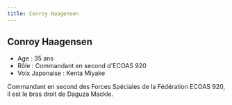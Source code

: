 ```yaml
---
title: Conroy Haagensen
---
```


Conroy Haagensen
----------------


- Age : 35 ans  
- Rôle : Commandant en second d'ECOAS 920  
- Voix Japonaise : Kenta Miyake


Commandant en second des Forces Spéciales de la Fédération ECOAS 920, il est le bras droit de Daguza Mackle.

